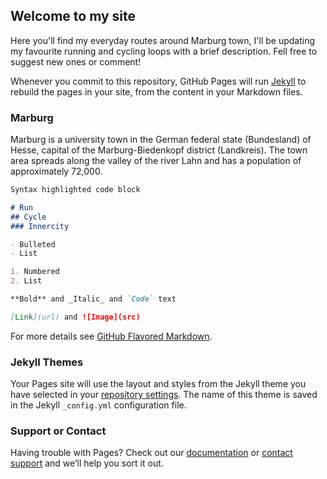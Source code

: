## Welcome to my site

Here you'll find my everyday routes around Marburg town, I'll be updating my favourite running and cycling loops with a brief description. Fell free to suggest new ones or comment!

Whenever you commit to this repository, GitHub Pages will run [Jekyll](https://jekyllrb.com/) to rebuild the pages in your site, from the content in your Markdown files.

### Marburg

Marburg is a university town in the German federal state (Bundesland) of Hesse, capital of the Marburg-Biedenkopf district (Landkreis). The town area spreads along the valley of the river Lahn and has a population of approximately 72,000.

```markdown
Syntax highlighted code block

# Run
## Cycle
### Innercity

- Bulleted
- List

1. Numbered
2. List

**Bold** and _Italic_ and `Code` text

[Link](url) and ![Image](src)
```

For more details see [GitHub Flavored Markdown](https://guides.github.com/features/mastering-markdown/).

### Jekyll Themes

Your Pages site will use the layout and styles from the Jekyll theme you have selected in your [repository settings](https://github.com/Muehlgraben/bike/settings). The name of this theme is saved in the Jekyll `_config.yml` configuration file.

### Support or Contact

Having trouble with Pages? Check out our [documentation](https://help.github.com/categories/github-pages-basics/) or [contact support](https://github.com/contact) and we’ll help you sort it out.
